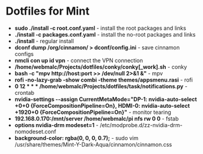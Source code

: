 Dotfiles for Mint
=================

* **sudo ./install -c root.conf.yaml** - install the root packages and links
* **./install -c packages.conf.yaml** - install the no-root packages and links
* **./install** - regular install
* **dconf dump /org/cinnamon/ > dconf/config.ini** - save cinnamon configs
* **nmcli con up id vpn** - connect the VPN connection
* **/home/webmalc/Projects/dotfiles/conky/conky[_work].sh** - conky
* **bash -c "mpv http://host:port >> /dev/null 2>&1 &"** - mpv
* **rofi -no-lazy-grab -show combi -theme themes/appsmenu.rasi** - rofi
* **0 12 * * * /home/webmalc/Projects/dotfiles/task/notifications.py** - crontab
* **nvidia-settings --assign CurrentMetaMode="DP-1: nvidia-auto-select +0+0 {ForceCompositionPipeline=On}, HDMI-0: nvidia-auto-select +1920+0 {ForceCompositionPipeline=On}"** - monitor tearing
* **192.168.0.170:/mnt/server   /home/webmalc/pi   nfs    rw  0  0** - fstab
* **options nvidia-drm modeset=1** - /etc/modprobe.d/zz-nvidia-drm-nomodeset.conf
* **background-color: rgba(0, 0, 0, 0.7);** - sudo vim /usr/share/themes/Mint-Y-Dark-Aqua/cinnamon/cinnamon.css
